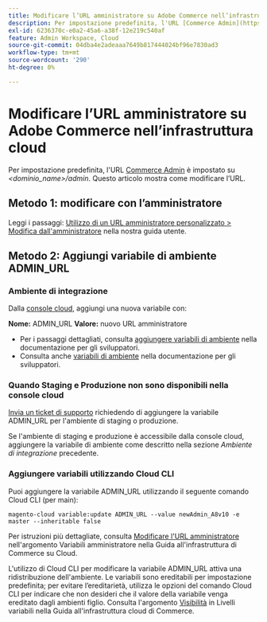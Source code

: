```yaml
---
title: Modificare l’URL amministratore su Adobe Commerce nell’infrastruttura cloud
description: Per impostazione predefinita, l'URL [Commerce Admin](https://docs.magento.com/m2/ee/user_guide/stores/admin.html) è impostato su *&lt;domain\_name&gt;/admin*. Questo articolo mostra come modificare l’URL.
exl-id: 6236370c-e0a2-45a6-a38f-12e219c540af
feature: Admin Workspace, Cloud
source-git-commit: 04dba4e2adeaaa7649b817444024bf96e7830ad3
workflow-type: tm+mt
source-wordcount: '290'
ht-degree: 0%

---
```


# Modificare l’URL amministratore su Adobe Commerce nell’infrastruttura cloud

Per impostazione predefinita, l&#39;URL [Commerce Admin](https://experienceleague.adobe.com/docs/commerce-admin/start/admin/admin.html) è impostato su *&lt;dominio\_name>/admin*. Questo articolo mostra come modificare l’URL.

## Metodo 1: modificare con l’amministratore

Leggi i passaggi: [Utilizzo di un URL amministratore personalizzato > Modifica dall&#39;amministratore](https://experienceleague.adobe.com/docs/commerce-admin/stores-sales/site-store/store-urls.html#use-a-custom-admin-url) nella nostra guida utente.

## Metodo 2: Aggiungi variabile di ambiente ADMIN\_URL

### Ambiente di integrazione

Dalla [console cloud](https://experienceleague.adobe.com/docs/commerce-cloud-service/user-guide/project/overview.html), aggiungi una nuova variabile con:

**Nome:** ADMIN\_URL **Valore:** nuovo URL amministratore

* Per i passaggi dettagliati, consulta [aggiungere variabili di ambiente](https://experienceleague.adobe.com/docs/commerce-cloud-service/user-guide/project/overview.html#configure-environment) nella documentazione per gli sviluppatori.
* Consulta anche [variabili di ambiente](https://experienceleague.adobe.com/docs/commerce-cloud-service/user-guide/configure/env/stage/variables-admin.html) nella documentazione per gli sviluppatori.

### Quando Staging e Produzione non sono disponibili nella console cloud

[Invia un ticket di supporto](/help/help-center-guide/help-center/magento-help-center-user-guide.md#submit-ticket) richiedendo di aggiungere la variabile ADMIN\_URL per l&#39;ambiente di staging o produzione.

Se l&#39;ambiente di staging e produzione è accessibile dalla console cloud, aggiungere la variabile di ambiente come descritto nella sezione *Ambiente di integrazione* precedente.

### Aggiungere variabili utilizzando Cloud CLI

Puoi aggiungere la variabile ADMIN\_URL utilizzando il seguente comando Cloud CLI (per main):

`magento-cloud variable:update ADMIN_URL --value newAdmin_A8v10 -e master --inheritable false`

Per istruzioni più dettagliate, consulta [Modificare l&#39;URL amministratore](https://experienceleague.adobe.com/docs/commerce-cloud-service/user-guide/configure/env/stage/variables-admin.html?lang=en#change-the-admin-url) nell&#39;argomento Variabili amministratore nella Guida all&#39;infrastruttura di Commerce su Cloud.

L&#39;utilizzo di Cloud CLI per modificare la variabile ADMIN\_URL attiva una ridistribuzione dell&#39;ambiente. Le variabili sono ereditabili per impostazione predefinita; per evitare l’ereditarietà, utilizza le opzioni del comando Cloud CLI per indicare che non desideri che il valore della variabile venga ereditato dagli ambienti figlio. Consulta l&#39;argomento [Visibilità](https://experienceleague.adobe.com/docs/commerce-cloud-service/user-guide/configure/env/variable-levels.html#visibility) in Livelli variabili nella Guida all&#39;infrastruttura cloud di Commerce.
